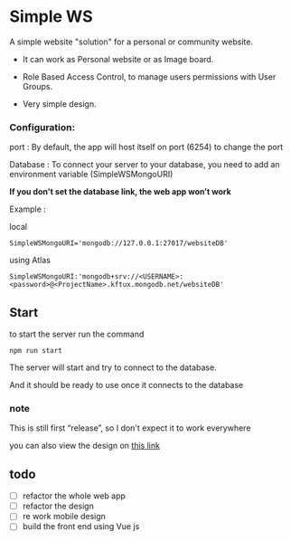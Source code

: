 # Simple WS
A simple website "solution" for a personal or community website.

- It can work as Personal website or as Image board.

- Role Based Access Control, to manage users permissions with User Groups.

- Very simple design.


### Configuration:
port :
By default, the app will host itself on port (6254)
to change the port 

Database :
To connect your server to your database, you need to add an environment variable (SimpleWSMongoURI)


**If you don't set the database link, the web app won’t work**

Example :

local

```JS
SimpleWSMongoURI='mongodb://127.0.0.1:27017/websiteDB'
```

using Atlas

```JS
SimpleWSMongoURI:'mongodb+srv://<USERNAME>:<password>@<ProjectName>.kftux.mongodb.net/websiteDB'
```

## Start
to start the server run the command
``` SH
npm run start
```
The server will start and try to connect to the database.

And it should be ready to use once it connects to the database

### note
This is still first “release”, so I don't expect it to work everywhere

you can also view the design on [this link](https://simplemindedguy.github.io/Personal-website-design/)

## todo
- [ ] refactor the whole web app
- [ ] refactor the design
- [ ] re work mobile design
- [ ] build the front end using Vue js
